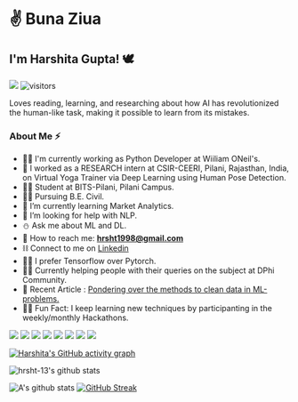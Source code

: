 # :v: Buna Ziua 
## I'm Harshita Gupta! :dove:
![](https://komarev.com/ghpvc/?username=hrsht-13&color=green)
![visitors](https://visitor-badge.laobi.icu/badge?page_id=TheDudeThatCode)

Loves reading, learning, and researching about how AI has revolutionized the human-like task, making it possible to learn from its mistakes.
### About Me ⚡
- :woman_technologist: I'm currently working as Python Developer at Wiiliam ONeil's.
- :lotus_position: I worked as a RESEARCH intern at CSIR-CEERI, Pilani, Rajasthan, India, on Virtual Yoga Trainer via Deep Learning using Human Pose Detection.
- :student: Student at BITS-Pilani, Pilani Campus.
- :construction_worker_woman: Pursuing B.E. Civil.
- 🌱 I’m currently learning Market Analytics.
- 🤔 I’m looking for help with NLP.
- :snowman: Ask me about ML and DL.
- :e-mail: How to reach me: **hrsht1998@gmail.com**
- :chains: Connect to me on <a href="https://www.linkedin.com/in/harshita-gupta-b3b2a3186/">Linkedin</a>
- :women_wrestling: I prefer Tensorflow over Pytorch.
- :farmer: Currently helping people with their queries on the subject at DPhi Community.
- :bookmark_tabs: Recent Article : <a href="https://dockship.io/articles/602e410afa687b1b152c8c19/pondering-over-the-methods-to-clean-data-in-ml-problems.">Pondering over the methods to clean data in ML-problems.</a>
- :woman_juggling: Fun Fact: I keep learning new techniques by participanting in the weekly/monthly Hackathons. 


![](https://img.shields.io/badge/Code-Python-informational?style=flat&logo=python&logoColor=white&color=2bbc8a)
![](https://img.shields.io/badge/Code-SQL-informational?style=flat&logo=mysql&logoColor=white&color=2bbc8a)
![](https://img.shields.io/badge/Code-C++-informational?style=flat&logo=C++&logoColor=white&color=2bbc8a)
![](https://img.shields.io/badge/Editor-JupyterNB-informational?style=flat&logo=jupyter&logoColor=white&color=2bbc8a)
![](https://img.shields.io/badge/Tools-Sklearn-informational?style=flat&logo=scikit-learn&logoColor=white&color=2bbc8a)
![](https://img.shields.io/badge/Tools-Tensorflow-informational?style=flat&logo=tensorflow&logoColor=white&color=2bbc8a)
![](https://img.shields.io/badge/Tools-Streamlit-informational?style=flat&logo=streamlit&logoColor=white&color=2bbc8a)
![](https://img.shields.io/badge/Tools-PowerBI-informational?style=flat&logo=powerbi&logoColor=white&color=2bbc8a)

[![Harshita's GitHub activity graph](https://activity-graph.herokuapp.com/graph?username=hrsht-13&theme=react-dark&hide_border=true)](https://github.com/hrsht-13/)

<img align="center" src="https://github-readme-stats.vercel.app/api?username=hrsht-13&show_icons=true&theme=dark&count_private=true&icon_color=fffffff&text_color=ffffff" alt="hrsht-13's github stats"/>

<!-- ![Harshita's github stats](https://github-readme-stats.vercel.app/api/top-langs/?username=hrsht-13&theme=dark&layout=compact&exclude_repo=IoT-Libraries,Hackerrank-Codes) [![GitHub Streak](https://github-readme-streak-stats.herokuapp.com?user=Gladiator07&theme=tokyonight)](https://git.io/streak-stats)
 -->

![A's github stats](https://github-readme-stats.vercel.app/api?username=hrsht-13&show_icons=true&theme=dark&count_private=true&icon_color=fffffff&text_color=ffffff") [![GitHub Streak](https://github-readme-streak-stats.herokuapp.com?user=Gladiator07&theme=dark&layout=compact&exclude_repo=IoT-Libraries,Hackerrank-Codes)](https://git.io/streak-stats)

